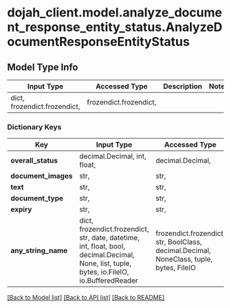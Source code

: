 # dojah_client.model.analyze_document_response_entity_status.AnalyzeDocumentResponseEntityStatus

## Model Type Info
Input Type | Accessed Type | Description | Notes
------------ | ------------- | ------------- | -------------
dict, frozendict.frozendict,  | frozendict.frozendict,  |  | 

### Dictionary Keys
Key | Input Type | Accessed Type | Description | Notes
------------ | ------------- | ------------- | ------------- | -------------
**overall_status** | decimal.Decimal, int, float,  | decimal.Decimal,  |  | [optional] 
**document_images** | str,  | str,  |  | [optional] 
**text** | str,  | str,  |  | [optional] 
**document_type** | str,  | str,  |  | [optional] 
**expiry** | str,  | str,  |  | [optional] 
**any_string_name** | dict, frozendict.frozendict, str, date, datetime, int, float, bool, decimal.Decimal, None, list, tuple, bytes, io.FileIO, io.BufferedReader | frozendict.frozendict, str, BoolClass, decimal.Decimal, NoneClass, tuple, bytes, FileIO | any string name can be used but the value must be the correct type | [optional]

[[Back to Model list]](../../README.md#documentation-for-models) [[Back to API list]](../../README.md#documentation-for-api-endpoints) [[Back to README]](../../README.md)

